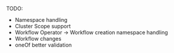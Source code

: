 TODO:
 - Namespace handling
 - Cluster Scope support
 - Workflow Operator -> Workflow creation namespace handling
 - Workflow changes
 - oneOf better validation



